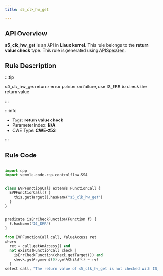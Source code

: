 ```yaml
---
title: s5_clk_hw_get

---
```



## API Overview
**s5_clk_hw_get** is an API in **Linux kernel**. This rule belongs to the **return value check** type. This rule is generated using [APISpecGen](../../tools/APISpecGen).
## Rule Description

:::tip

s5_clk_hw_get returns error pointer on failure, use IS_ERR to check the return value

:::

:::info

- Tags: **return value check**
- Parameter Index: **N/A**
- CWE Type: **CWE-253**

:::

## Rule Code
```python

import cpp
import semmle.code.cpp.controlflow.SSA


class EVPFunctionCall extends FunctionCall {
  EVPFunctionCall() {
    this.getTarget().hasName("s5_clk_hw_get")
  }
}


predicate isErrCheckFunction(Function f) {
  f.hasName("IS_ERR") 
}

from EVPFunctionCall call, ValueAccess ret
where
  ret = call.getAnAccess() and
  not exists(FunctionCall check |
    isErrCheckFunction(check.getTarget()) and
    check.getArgument(0).getAChild*() = ret
  )
select call, "The return value of s5_clk_hw_get is not checked with IS_ERR."
    
```